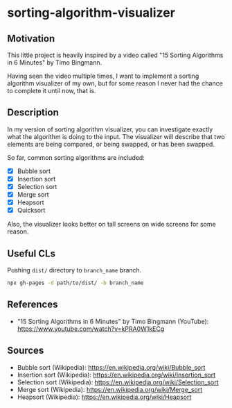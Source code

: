 # sorting-algorithm-visualizer

## Motivation

This little project is heavily inspired by a video called "15 Sorting Algorithms in 6 Minutes" by Timo Bingmann.

Having seen the video multiple times, I want to implement a sorting algorithm visualizer of my own, but for some reason I never had the chance to complete it until now, that is.

## Description

In my version of sorting algorithm visualizer, you can investigate exactly what the algorithm is doing to the input.
The visualizer will describe that two elements are being compared, or being swapped, or has been swapped.

So far, common sorting algorithms are included:

- [x] Bubble sort
- [x] Insertion sort
- [x] Selection sort
- [x] Merge sort
- [x] Heapsort
- [x] Quicksort

Also, the visualizer looks better on tall screens on wide screens for some reason.

## Useful CLs

Pushing `dist/` directory to `branch_name` branch.

```bash
npx gh-pages -d path/to/dist/ -b branch_name
```

## References

- "15 Sorting Algorithms in 6 Minutes" by Timo Bingmann (YouTube): https://www.youtube.com/watch?v=kPRA0W1kECg

## Sources

- Bubble sort (Wikipedia): https://en.wikipedia.org/wiki/Bubble_sort
- Insertion sort (Wikipedia): https://en.wikipedia.org/wiki/Insertion_sort
- Selection sort (Wikipedia): https://en.wikipedia.org/wiki/Selection_sort
- Merge sort (Wikipedia): https://en.wikipedia.org/wiki/Merge_sort
- Heapsort (Wikipedia): https://en.wikipedia.org/wiki/Heapsort
